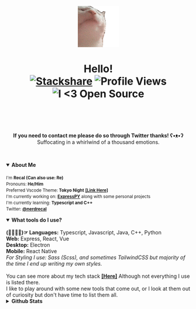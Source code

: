 

<div align="center">
<img src="https://github.com/Recal/Recal/blob/master/catjam.gif"></img><br/>
<h1>
<div align="center">
  Hello!
  <br/>
  <a href="https://stackshare.io/recal/stack"><img alt="Stackshare" src="http://img.shields.io/badge/tech-stack-0690fa.svg?style=flat"></a>
  <img alt="Profile Views" src="https://komarev.com/ghpvc/?username=recal&color=blue&style=flat">
  <img alt="I <3 Open Source" src="https://badgen.net/badge/Open%20Source%20%3F/Yes%21/blue?icon=github">
  <br/>
  
  <img alt="" src="http://ForTheBadge.com/images/badges/winter-is-coming.svg">
  <img alt="" src="https://forthebadge.com/images/badges/fuck-it-ship-it.svg"><br/>
  <img alt="" src="https://forthebadge.com/images/badges/powered-by-coffee.svg">
</div>
</h1>
</div>

<div align="center"><b>If you need to contact me please do so through Twitter thanks! ʕ•ᴥ•ʔ</b></div>
<div align="center">Suffocating in a whirlwind of a thousand emotions.</div>

<br><details open><summary><b>About Me</b></summary>
  <br>
  <small>I'm <b>Recal (Can also use: Re)</b></small><br>
  <small>Pronouns: <b>He/Him</b></small><br>
  <small>
    Preferred Vscode Theme: <b>Tokyo Night</b> <a href="https://marketplace.visualstudio.com/items?itemName=enkia.tokyo-night"><b>[Link Here]</b></a>
  </small><br>
  <small>
    I'm currently working on: <a href="https://github.com/loganlilypad/expresspy"><b>ExpressPY</b></a> along with some personal projects<br> 
    I'm currently learning: <b>Typescript and C++</b>
  </small><br>
  <small>
    Twitter: <a href="https://twitter.com/nerdrecal/"><b>@nerdrecal</b></a>
  </small>
  <br>
</details>
  
<details open><summary><b>What tools do I use?</b></summary>
 <br>
  <b>(☞ﾟ∀ﾟ)☞ Languages:</b> Typescript, Javascript, Java, C++, Python<br>
  <b>Web:</b> Express, React, Vue<br>
  <b>Desktop:</b> Electron<br>
  <b>Mobile:</b> React Native<br>
  <i>For Styling I use: Sass (Scss), and sometimes TailwindCSS but majority of the time I end up writing my own styles.</i><br><br>
  You can see more about my tech stack <a href="https://stackshare.io/recal/stack"><b>[Here]</b></a> Although not everything I use is listed there.<br>
  I like to play around with some new tools that come out, or I look at them out of curiosity but don't have time to list them all. 
 <br>
</details>  
  
<details><summary><b>Github Stats</b></summary>
  <br><br>
  
  <details><summary><b>Generic Stats</b></summary>
  <img alt="Github Stats" src="https://github-readme-stats.vercel.app/api?username=Recal&show_icons=true&hide_border=true&count_private=true&theme=omni"></img>
  </details>
  
  <br>
  
  <details><summary><b>Top Languages</b></summary>
  <img alt="Top Languages" src="https://github-readme-stats.vercel.app/api/top-langs/?username=recal&theme=omni&layout=compact"></img>
  </details>
  
  <br>
</details>
  
    





